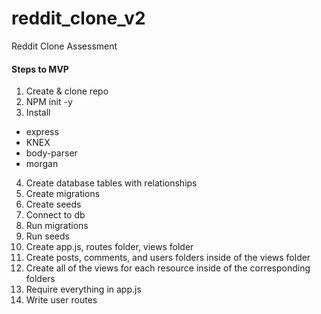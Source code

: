 # reddit_clone_v2
Reddit Clone Assessment

#### Steps to MVP

1. Create & clone repo
2. NPM init -y
3. Install
  * express
  * KNEX
  * body-parser
  * morgan

4. Create database tables with relationships
5. Create migrations
6. Create seeds
7. Connect to db
8. Run migrations
9. Run seeds
10. Create app.js, routes folder, views folder
11. Create posts, comments, and users folders inside of the views folder
12. Create all of the views for each resource inside of the corresponding     folders
13. Require everything in app.js
14. Write user routes
